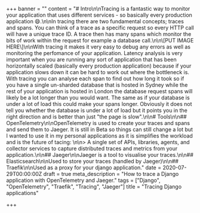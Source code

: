 +++
banner = ""
content = "# Intro\n\nTracing is a fantastic way to monitor your application that uses different services - so basically every production application 😄.\n\nIn tracing there are two fundamental concepts; traces and spans. You can think of a trace as a specific request so every HTTP call will have a unique trace ID. A trace then has many spans which monitor the bits of work within the request for example a database call.\n\n\\[PUT IMAGE HERE\\]\n\nWith tracing it makes it very easy to debug any errors as well as monitoring the perfomance of your application. Latency analysis is very important when you are running any sort of application that has been horizontally scaled (basically every production application) because if your application slows down it can be hard to work out where the bottleneck is. With tracing you can analyse each span to find out how long it took so if you have a single un-sharded database that is hosted in Sydney while the rest of your application is hosted in London the database request spans will likely be a lot longer than you would want. The same as if your database is under a lot of load this could make your spans longer. Obviously it does not tell you whether the database is under a lot of load but it points you in the right direction and is better than just \"the page is slow\".\n\n# Tools\n\n## OpenTelemetry\n\nOpenTelemetry is used to create your traces and spans and send them to Jaeger. It is still in Beta so things can still change a lot but I wanted to use it in my personal applications as it is simplifies the workload and is the future of tacing: \n\n> A single set of APIs, libraries, agents, and collector services to capture distributed traces and metrics from your application.\n\n## Jaeger\n\nJaeger is a tool to visualise your traces.\n\n## Elasticsearch\n\nUsed to store your traces (handled by Jaeger)\n\n## Traefik\n\nUsed as a proxy for your django application."
date = 2020-07-29T00:00:00Z
draft = true
meta_description = "How to trace a Django application with OpenTelemetry and Jaeger."
tags = ["Django", "OpenTelemetry", "Traefik", "Tracing", "Jaeger"]
title = "Tracing Django applications"

+++
